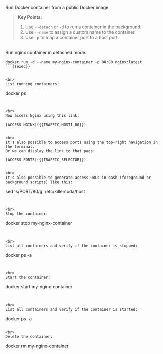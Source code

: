 Run Docker container from a public Docker image.

> **Key Points:**  
> 1. Use `--detach` or `-d` to run a container in the background.  
> 2. Use `--name` to assign a custom name to the container.  
> 3. Use `-p` to map a container port to a host port.


<br>
Run nginx container in detached mode:

```
docker run -d --name my-nginx-container -p 80:80 nginx:latest
```{{exec}}


<br>
List running containers:

```
docker ps
```{{exec}}


<br>
Now access Nginx using this link:

[ACCESS NGINX]({{TRAFFIC_HOST1_80}})


<br>
It's also possible to access ports using the top-right navigation in the terminal.
Or we can display the link to that page:

[ACCESS PORTS]({{TRAFFIC_SELECTOR}})


<br>
It's also possible to generate access URLs in bash (foreground or background scripts) like this:

```
sed 's/PORT/80/g' /etc/killercoda/host
```{{exec}}


<br>
Stop the container:

```
docker stop my-nginx-container
```{{exec}}


<br>
List all containers and verify if the container is stopped:

```
docker ps -a
```{{exec}}


<br>
Start the container:

```
docker start my-nginx-container
```{{exec}}


<br>
List all containers and verify if the container is started:

```
docker ps -a
```{{exec}}

<br>
Delete the container:

```
docker rm my-nginx-container
```{{exec}}